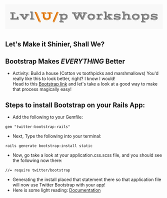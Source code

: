 ![logo](https://github.com/AlliVaughn/lvlup_curriculum/raw/master/images/logo.png)
=================================

## Let's Make it Shinier, Shall We? 
## Bootstrap Makes *EVERYTHING* Better
* Activity:  Build a house (Cotton vs toothpicks and marshmallows) 
You'd really like this to look better, right?  I know I would!  
Head to this [Bootstrap link](https://github.com/seyhunak/twitter-bootstrap-rails) and let's
take a look at a good way to make that process magically easy! 
 


## Steps to install Bootstrap on your Rails App: 
* Add the following to your Gemfile: 
```
gem "twitter-bootstrap-rails"
```
* Next, Type the following into your terminal: 
```
rails generate bootstrap:install static

```
* Now, go take a look at your application.css.scss file, and you should see the following now there: 
```
//= require twitter/bootstrap

```
* Generating the install placed that statement there so that application file will now use Twitter Bootstrap with your app! 
* Here is some light reading: 
[Documentation](http://www.rubydoc.info/gems/twitter-bootstrap-rails/3.2.2)